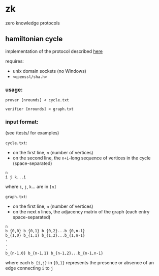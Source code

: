 # zk
zero knowledge protocols

## hamiltonian cycle

implementation of the protocol described [here](http://www.intensecrypto.org/public/lec_14_zero_knowledge.pdf)

requires:
* unix domain sockets (no Windows)
* `<openssl/sha.h>`

### usage:

`prover [nrounds] < cycle.txt`

`verifier [nrounds] < graph.txt`

### input format:
(see /tests/ for examples)

`cycle.txt`:

* on the first line, `n` (number of vertices)
* on the second line, the `n+1`-long sequence of vertices in the cycle (space-separated)

```
n
i j k...i
```

where `i`, `j`, `k`... are in `[n]`

`graph.txt`:

* on the first line, `n` (number of vertices)
* on the next `n` lines, the adjacency matrix of the graph (each entry space-separated)

```
n
b_{0,0} b_{0,1} b_{0,2}...b_{0,n-1}
b_{1,0} b_{1,1} b_{1,2}...b_{1,n-1}
.
.
.
b_{n-1,0} b_{n-1,1} b_{n-1,2}...b_{n-1,n-1}
```

where each `b_{i,j}` in `{0,1}` represents the presence or absence of an edge connecting `i` to `j`
